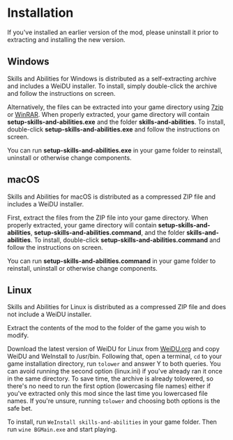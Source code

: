 # Installation

If you've installed an earlier version of the mod, please uninstall it prior to extracting and installing the new version.

## Windows

Skills and Abilities for Windows is distributed as a self-extracting archive and includes a WeiDU installer. To install, simply double-click the archive and follow the instructions on screen.

Alternatively, the files can be extracted into your game directory using [7zip] or [WinRAR]. When properly extracted, your game directory will contain **setup-skills-and-abilities.exe** and the folder **skills-and-abilities**. To install, double-click **setup-skills-and-abilities.exe** and follow the instructions on screen.

You can run **setup-skills-and-abilities.exe** in your game folder to reinstall, uninstall or otherwise change components.

## macOS

Skills and Abilities for macOS is distributed as a compressed ZIP file and includes a WeiDU installer.

First, extract the files from the ZIP file into your game directory. When properly extracted, your game directory will contain **setup-skills-and-abilities**, **setup-skills-and-abilities.command**, and the folder **skills-and-abilities**. To install, double-click **setup-skills-and-abilities.command** and follow the instructions on screen.

You can run **setup-skills-and-abilities.command** in your game folder to reinstall, uninstall or otherwise change components.

## Linux

Skills and Abilities for Linux is distributed as a compressed ZIP file and does not include a WeiDU installer.

Extract the contents of the mod to the folder of the game you wish to modify.

Download the latest version of WeiDU for Linux from [WeiDU.org] and copy WeiDU and WeInstall to /usr/bin. Following that, open a terminal, `cd` to your game installation directory, run `tolower` and answer Y to both queries. You can avoid running the second option (linux.ini) if you've already ran it once in the same directory. To save time, the archive is already tolowered, so there's no need to run the first option (lowercasing file names) either if you've extracted only this mod since the last time you lowercased file names. If you're unsure, running `tolower` and choosing both options is the safe bet.

To install, run `WeInstall skills-and-abilities` in your game folder. Then run `wine BGMain.exe` and start playing.

[7zip]: http://www.7-zip.org/download.html
[winrar]: http://www.rarlab.com/download.htm
[weidu.org]: https://github.com/WeiDUorg/weidu/releases
